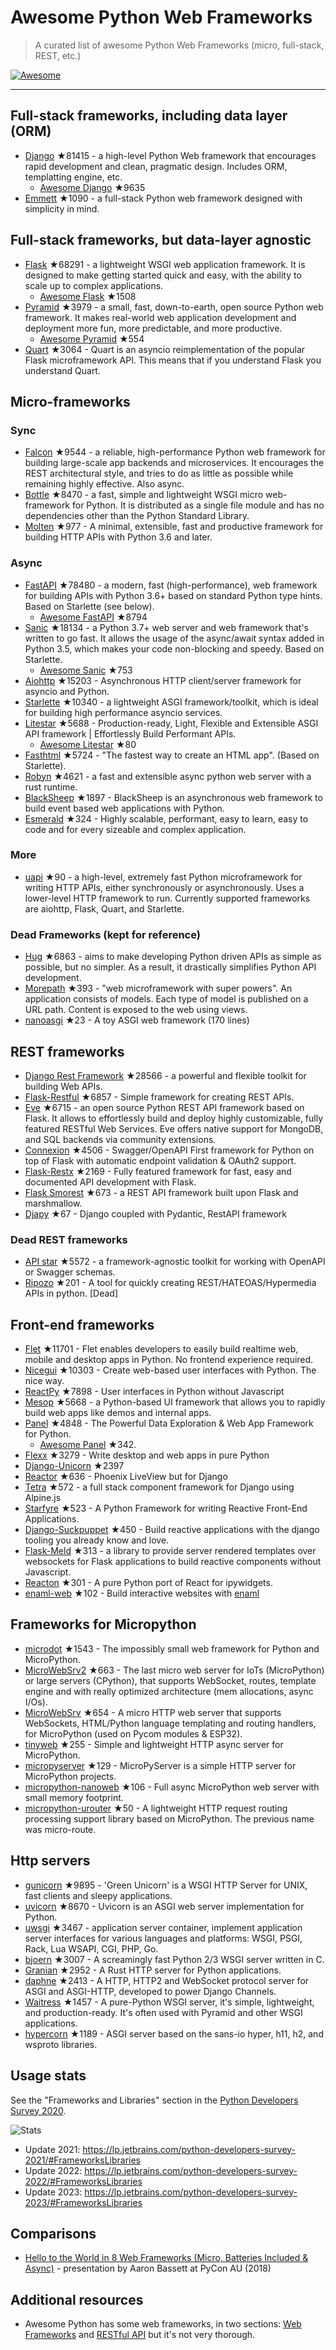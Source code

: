 # Awesome Python Web Frameworks


> A curated list of awesome Python Web Frameworks (micro, full-stack, REST, etc.)


[![Awesome](https://awesome.re/badge.svg)](https://awesome.re)

---

## Full-stack frameworks, including data layer (ORM)


- [Django](https://github.com/django/django) ★81415 - a high-level Python Web framework that encourages rapid development and clean, pragmatic design. Includes ORM, templatting engine, etc.
  - [Awesome Django](https://github.com/wsvincent/awesome-django) ★9635
- [Emmett](https://github.com/emmett-framework/emmett) ★1090 - a full-stack Python web framework designed with simplicity in mind.

## Full-stack frameworks, but data-layer agnostic

- [Flask](https://github.com/pallets/flask) ★68291 - a lightweight WSGI web application framework. It is designed to make getting started quick and easy, with the ability to scale up to complex applications.
  - [Awesome Flask](https://github.com/mjhea0/awesome-flask) ★1508
- [Pyramid](https://github.com/Pylons/pyramid) ★3979 - a small, fast, down-to-earth, open source Python web framework. It makes real-world web application development and deployment more fun, more predictable, and more productive.
  - [Awesome Pyramid](https://github.com/uralbash/awesome-pyramid) ★554
- [Quart](https://github.com/pallets/quart) ★3064 - Quart is an asyncio reimplementation of the popular Flask microframework API. This means that if you understand Flask you understand Quart.

## Micro-frameworks

### Sync

- [Falcon](https://github.com/falconry/falcon) ★9544 - a reliable, high-performance Python web framework for building large-scale app backends and microservices. It encourages the REST architectural style, and tries to do as little as possible while remaining highly effective. Also async.
- [Bottle](https://github.com/bottlepy/bottle) ★8470 - a fast, simple and lightweight WSGI micro web-framework for Python. It is distributed as a single file module and has no dependencies other than the Python Standard Library.
- [Molten](https://github.com/Bogdanp/molten) ★977 - A minimal, extensible, fast and productive framework for building HTTP APIs with Python 3.6 and later.

### Async

- [FastAPI](https://github.com/tiangolo/fastapi) ★78480 - a modern, fast (high-performance), web framework for building APIs with Python 3.6+ based on standard Python type hints. Based on Starlette (see below).
  - [Awesome FastAPI](https://github.com/mjhea0/awesome-fastapi) ★8794
- [Sanic](https://github.com/sanic-org/sanic) ★18134 - a Python 3.7+ web server and web framework that's written to go fast. It allows the usage of the async/await syntax added in Python 3.5, which makes your code non-blocking and speedy. Based on Starlette.
  - [Awesome Sanic](https://github.com/mekicha/awesome-sanic) ★753
- [Aiohttp](https://github.com/aio-libs/aiohttp) ★15203 - Asynchronous HTTP client/server framework for asyncio and Python.
- [Starlette](https://github.com/encode/starlette) ★10340 - a lightweight ASGI framework/toolkit, which is ideal for building high performance asyncio services.
- [Litestar](https://github.com/litestar-org/litestar) ★5688 - Production-ready, Light, Flexible and Extensible ASGI API framework | Effortlessly Build Performant APIs.
  - [Awesome Litestar](https://github.com/litestar-org/awesome-litestar) ★80
- [Fasthtml](https://github.com/AnswerDotAI/fasthtml) ★5724 - "The fastest way to create an HTML app". (Based on Starlette).
- [Robyn](https://github.com/sansyrox/robyn) ★4621 - a fast and extensible async python web server with a rust runtime.
- [BlackSheep](https://github.com/Neoteroi/BlackSheep) ★1897 - BlackSheep is an asynchronous web framework to build event based web applications with Python.
- [Esmerald](https://github.com/dymmond/esmerald) ★324 - Highly scalable, performant, easy to learn, easy to code and for every sizeable and complex application.


### More

- [uapi](https://github.com/Tinche/uapi) ★90 - a high-level, extremely fast Python microframework for writing HTTP APIs, either synchronously or asynchronously. Uses a lower-level HTTP framework to run. Currently supported frameworks are aiohttp, Flask, Quart, and Starlette.

### Dead Frameworks (kept for reference)

- [Hug](https://github.com/hugapi/hug) ★6863 - aims to make developing Python driven APIs as simple as possible, but no simpler. As a result, it drastically simplifies Python API development.
- [Morepath](https://github.com/morepath/morepath) ★393 - "web microframework with super powers". An application consists of models. Each type of model is published on a URL path. Content is exposed to the web using views.
- [nanoasgi](https://github.com/qweeze/nanoasgi) ★23 - A toy ASGI web framework (170 lines)


## REST frameworks

- [Django Rest Framework](https://github.com/encode/django-rest-framework) ★28566 - a powerful and flexible toolkit for building Web APIs.
- [Flask-Restful](https://github.com/flask-restful/flask-restful) ★6857 - Simple framework for creating REST APIs.
- [Eve](https://github.com/pyeve/eve) ★6715 - an open source Python REST API framework based on Flask. It allows to effortlessly build and deploy highly customizable, fully featured RESTful Web Services. Eve offers native support for MongoDB, and SQL backends via community extensions.
- [Connexion](https://github.com/zalando/connexion) ★4506 - Swagger/OpenAPI First framework for Python on top of Flask with automatic endpoint validation & OAuth2 support.
- [Flask-Restx](https://github.com/python-restx/flask-restx) ★2169 - Fully featured framework for fast, easy and documented API development with Flask.
- [Flask Smorest](https://github.com/marshmallow-code/flask-smorest) ★673 - a REST API framework built upon Flask and marshmallow.
- [Djapy](https://github.com/Bishwas-py/djapy) ★67 - Django coupled with Pydantic, RestAPI framework

### Dead REST frameworks

- [API star](https://github.com/encode/apistar) ★5572 - a framework-agnostic toolkit for working with OpenAPI or Swagger schemas.
- [Ripozo](https://github.com/vertical-knowledge/ripozo) ★201 -  A tool for quickly creating REST/HATEOAS/Hypermedia APIs in python. [Dead]


## Front-end frameworks

- [Flet](https://github.com/flet-dev/flet) ★11701 - Flet enables developers to easily build realtime web, mobile and desktop apps in Python. No frontend experience required.
- [Nicegui](https://github.com/zauberzeug/nicegui) ★10303 - Create web-based user interfaces with Python. The nice way.
- [ReactPy](https://github.com/reactive-python/reactpy) ★7898 - User interfaces in Python without Javascript
- [Mesop](https://github.com/google/mesop) ★5668 - a Python-based UI framework that allows you to rapidly build web apps like demos and internal apps.
- [Panel](https://github.com/holoviz/panel) ★4848 - The Powerful Data Exploration & Web App Framework for Python.
  - [Awesome Panel](https://awesome-panel.org/) ★342.
- [Flexx](https://github.com/flexxui/flexx) ★3279 -  Write desktop and web apps in pure Python
- [Django-Unicorn](https://github.com/adamghill/django-unicorn) ★2397
- [Reactor](https://github.com/edelvalle/reactor) ★636 -  Phoenix LiveView but for Django
- [Tetra](https://github.com/tetra-framework/tetra) ★572 - a full stack component framework for Django using Alpine.js
- [Starfyre](https://github.com/sansyrox/starfyre) ★523 - A Python Framework for writing Reactive Front-End Applications.
- [Django-Suckpuppet](https://github.com/jonathan-s/django-sockpuppet) ★450 - Build reactive applications with the django tooling you already know and love.
- [Flask-Meld](https://github.com/mikeabrahamsen/Flask-Meld) ★313 - a library to provide server rendered templates over websockets for Flask applications to build reactive components without Javascript.
- [Reacton](https://github.com/widgetti/reacton) ★301 - A pure Python port of React for ipywidgets.
- [enaml-web](https://github.com/codelv/enaml-web) ★102 - Build interactive websites with [enaml](https://github.com/nucleic/enaml)

## Frameworks for Micropython

- [microdot](https://github.com/miguelgrinberg/microdot) ★1543 - The impossibly small web framework for Python and MicroPython.
- [MicroWebSrv2](https://github.com/jczic/MicroWebSrv2) ★663 - The last micro web server for IoTs (MicroPython) or large servers (CPython), that supports WebSocket, routes, template engine and with really optimized architecture (mem allocations, async I/Os).
- [MicroWebSrv](https://github.com/jczic/MicroWebSrv) ★654 - A micro HTTP web server that supports WebSockets, HTML/Python language templating and routing handlers, for MicroPython (used on Pycom modules & ESP32).
- [tinyweb](https://github.com/belyalov/tinyweb) ★255 - Simple and lightweight HTTP async server for MicroPython.
- [micropyserver](https://github.com/troublegum/micropyserver) ★129 - MicroPyServer is a simple HTTP server for MicroPython projects.
- [micropython-nanoweb](https://github.com/hugokernel/micropython-nanoweb) ★106 - Full async MicroPython web server with small memory footprint.
- [micropython-urouter](https://github.com/whales-chen/micropython-urouter) ★50 - A lightweight HTTP request routing processing support library based on MicroPython. The previous name was micro-route.

## Http servers

- [gunicorn](https://github.com/benoitc/gunicorn) ★9895 - 'Green Unicorn' is a WSGI HTTP Server for UNIX, fast clients and sleepy applications.
- [uvicorn](https://github.com/encode/uvicorn) ★8670 - Uvicorn is an ASGI web server implementation for Python.
- [uwsgi](https://github.com/unbit/uwsgi) ★3467 - application server container, implement application server interfaces for various languages and platforms: WSGI, PSGI, Rack, Lua WSAPI, CGI, PHP, Go.
- [bjoern](https://github.com/jonashaag/bjoern) ★3007 - A screamingly fast Python 2/3 WSGI server written in C.
- [Granian](https://github.com/emmett-framework/granian) ★2952 - A Rust HTTP server for Python applications.
- [daphne](https://github.com/django/daphne) ★2413 - A HTTP, HTTP2 and WebSocket protocol server for ASGI and ASGI-HTTP, developed to power Django Channels.
- [Waitress](https://github.com/Pylons/waitress) ★1457 - A pure-Python WSGI server, it's simple, lightweight, and production-ready. It's often used with Pyramid and other WSGI applications.
- [hypercorn](https://github.com/pgjones/hypercorn) ★1189 - ASGI server based on the sans-io hyper, h11, h2, and wsproto libraries.

## Usage stats

See the "Frameworks and Libraries" section in the [Python Developers Survey 2020](https://www.jetbrains.com/lp/python-developers-survey-2020/).

![Stats](https://raw.githubusercontent.com/sfermigier/awesome-python-web-frameworks/main/python-web-frameworks-usage.png)

- Update 2021: <https://lp.jetbrains.com/python-developers-survey-2021/#FrameworksLibraries>
- Update 2022: <https://lp.jetbrains.com/python-developers-survey-2022/#FrameworksLibraries>
- Update 2023: <https://lp.jetbrains.com/python-developers-survey-2023/#FrameworksLibraries>


## Comparisons

- [Hello to the World in 8 Web Frameworks (Micro, Batteries Included & Async)](https://noti.st/aaronbassett/lK9Ah7/hello-to-the-world-in-8-web-frameworks-micro-batteries-included-async) - presentation by Aaron Bassett at PyCon AU (2018)


## Additional resources

- Awesome Python has some web frameworks, in two sections: [Web Frameworks](https://github.com/vinta/awesome-python#web-frameworks) and [RESTful API](https://github.com/vinta/awesome-python#restful-api) but it's not very thorough.
